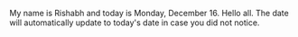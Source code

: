 My name is Rishabh and today is Monday, December 16. Hello all. The date will automatically update to today's date in case you did not notice.
